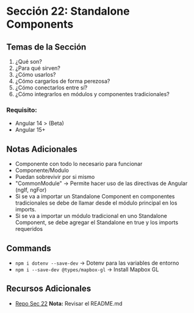 # Sección 22: Standalone Components

## Temas de la Sección
1. ¿Qué son?
2. ¿Para qué sirven?
3. ¿Cómo usarlos?
4. ¿Cómo cargarlos de forma perezosa?
5. ¿Cómo conectarlos entre sí?
6. ¿Cómo integrarlos en módulos y componentes tradicionales?

### Requisito:
- Angular 14 > (Beta)
- Angular 15+

## Notas Adicionales
- Componente con todo lo necesario para funcionar
- Componente/Modulo
- Puedan sobrevivir por si mismo
- "CommonModule" -> Permite hacer uso de las directivas de Angular (ngIf, ngFor)
- Si se va a importar un Standalone Component en componentes tradicionales se debe de llamar desde el módulo principal en los imports.
- Si se va a importar un módulo tradicional en uno Standalone Component, se debe agregar el Standalone en true y los imports requeridos

## Commands
- `npm i dotenv --save-dev` -> Dotenv para las variables de entorno
- `npm i --save-dev @types/mapbox-gl` -> Install Mapbox GL

## Recursos Adicionales
- [Repo Sec 22](https://github.com/Klerith/angular-mapbox/tree/fin-seccion-22)
**Nota:** Revisar el README.md